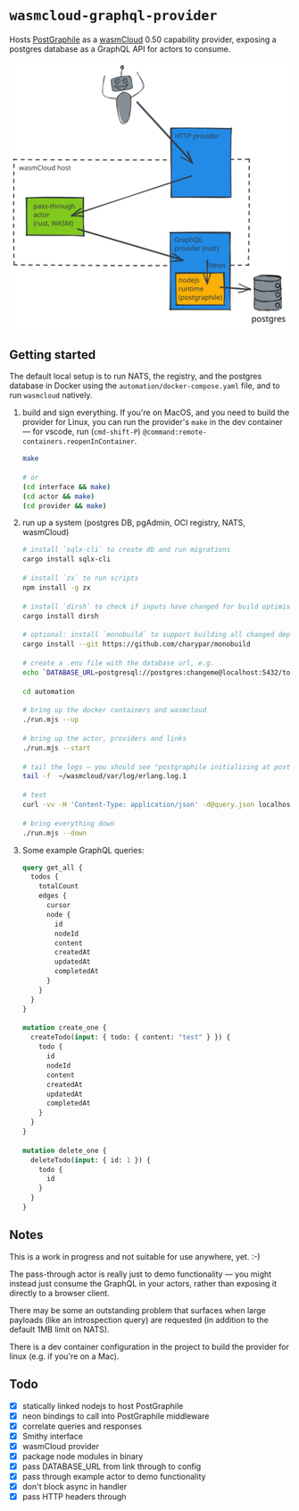 # `wasmcloud-graphql-provider`

Hosts [PostGraphile](https://graphile.org) as a [wasmCloud](https://wasmcloud.dev) 0.50 capability provider, exposing a postgres database as a GraphQL API for actors to consume.

![architecture](docs/GraphQL%20Provider.svg)

## Getting started

The default local setup is to run NATS, the registry, and the postgres database in Docker using the `automation/docker-compose.yaml` file, and to run `wasmcloud` natively.

1. build and sign everything. If you're on MacOS, and you need to build the provider for Linux, you can run the provider's `make` in the dev container — for vscode, run (`cmd-shift-P`) `@command:remote-containers.reopenInContainer`.

   ```sh
   make

   # or
   (cd interface && make)
   (cd actor && make)
   (cd provider && make)
   ```

2. run up a system (postgres DB, pgAdmin, OCI registry, NATS, wasmCloud)

   ```sh
   # install `sqlx-cli` to create db and run migrations
   cargo install sqlx-cli

   # install `zx` to run scripts
   npm install -g zx

   # install `dirsh` to check if inputs have changed for build optimisation
   cargo install dirsh

   # optional: install `monobuild` to support building all changed dependencies in CI pipelines
   cargo install --git https://github.com/charypar/monobuild

   # create a .env file with the database url, e.g.
   echo `DATABASE_URL=postgresql://postgres:changeme@localhost:5432/todos` >.env

   cd automation

   # bring up the docker containers and wasmcloud
   ./run.mjs --up

   # bring up the actor, providers and links
   ./run.mjs --start

   # tail the logs — you should see "postgraphile initializing at postgresql:****@localhost:5432/todos"
   tail -f  ~/wasmcloud/var/log/erlang.log.1

   # test
   curl -vv -H 'Content-Type: application/json' -d@query.json localhost:8080

   # bring everything down
   ./run.mjs --down
   ```

3. Some example GraphQL queries:

   ```graphql
   query get_all {
     todos {
       totalCount
       edges {
         cursor
         node {
           id
           nodeId
           content
           createdAt
           updatedAt
           completedAt
         }
       }
     }
   }

   mutation create_one {
     createTodo(input: { todo: { content: "test" } }) {
       todo {
         id
         nodeId
         content
         createdAt
         updatedAt
         completedAt
       }
     }
   }

   mutation delete_one {
     deleteTodo(input: { id: 1 }) {
       todo {
         id
       }
     }
   }
   ```

## Notes

This is a work in progress and not suitable for use anywhere, yet. :-)

The pass-through actor is really just to demo functionality — you might instead just consume the GraphQL in your actors, rather than exposing it directly to a browser client.

There may be some an outstanding problem that surfaces when large payloads (like an introspection query) are requested (in addition to the default 1MB limit on NATS).

There is a dev container configuration in the project to build the provider for linux (e.g. if you're on a Mac).

## Todo

- [x] statically linked nodejs to host PostGraphile
- [x] neon bindings to call into PostGraphile middleware
- [x] correlate queries and responses
- [x] Smithy interface
- [x] wasmCloud provider
- [x] package node modules in binary
- [x] pass DATABASE_URL from link through to config
- [x] pass through example actor to demo functionality
- [x] don't block async in handler
- [x] pass HTTP headers through
